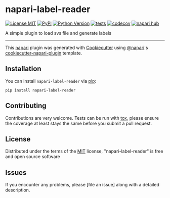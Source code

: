 # napari-label-reader

[![License MIT](https://img.shields.io/pypi/l/napari-label-reader.svg?color=green)](https://github.com/Sriya-235/napari-label-reader/raw/main/LICENSE)
[![PyPI](https://img.shields.io/pypi/v/napari-label-reader.svg?color=green)](https://pypi.org/project/napari-label-reader)
[![Python Version](https://img.shields.io/pypi/pyversions/napari-label-reader.svg?color=green)](https://python.org)
[![tests](https://github.com/Sriya-235/napari-label-reader/workflows/tests/badge.svg)](https://github.com/Sriya-235/napari-label-reader/actions)
[![codecov](https://codecov.io/gh/Sriya-235/napari-label-reader/branch/main/graph/badge.svg)](https://codecov.io/gh/Sriya-235/napari-label-reader)
[![napari hub](https://img.shields.io/endpoint?url=https://api.napari-hub.org/shields/napari-label-reader)](https://napari-hub.org/plugins/napari-label-reader)

A simple plugin to load svs file and generate labels

----------------------------------

This [napari] plugin was generated with [Cookiecutter] using [@napari]'s [cookiecutter-napari-plugin] template.

<!--
Don't miss the full getting started guide to set up your new package:
https://github.com/napari/cookiecutter-napari-plugin#getting-started

and review the napari docs for plugin developers:
https://napari.org/stable/plugins/index.html
-->

## Installation

You can install `napari-label-reader` via [pip]:

    pip install napari-label-reader




## Contributing

Contributions are very welcome. Tests can be run with [tox], please ensure
the coverage at least stays the same before you submit a pull request.

## License

Distributed under the terms of the [MIT] license,
"napari-label-reader" is free and open source software

## Issues

If you encounter any problems, please [file an issue] along with a detailed description.

[napari]: https://github.com/napari/napari
[Cookiecutter]: https://github.com/audreyr/cookiecutter
[@napari]: https://github.com/napari
[MIT]: http://opensource.org/licenses/MIT
[BSD-3]: http://opensource.org/licenses/BSD-3-Clause
[GNU GPL v3.0]: http://www.gnu.org/licenses/gpl-3.0.txt
[GNU LGPL v3.0]: http://www.gnu.org/licenses/lgpl-3.0.txt
[Apache Software License 2.0]: http://www.apache.org/licenses/LICENSE-2.0
[Mozilla Public License 2.0]: https://www.mozilla.org/media/MPL/2.0/index.txt
[cookiecutter-napari-plugin]: https://github.com/napari/cookiecutter-napari-plugin

[napari]: https://github.com/napari/napari
[tox]: https://tox.readthedocs.io/en/latest/
[pip]: https://pypi.org/project/pip/
[PyPI]: https://pypi.org/
